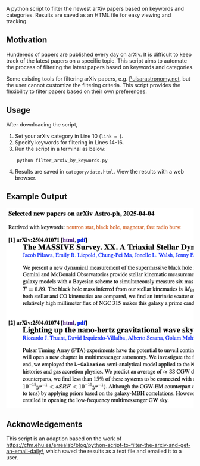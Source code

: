 
A python script to filter the newest arXiv papers based on keywords and categories. Results are saved as an HTML file for easy viewing and tracking.

## Motivation
Hundereds of papers are published every day on arXiv. It is difficult to keep track of the latest papers on a specific topic. This script aims to automate the process of filtering the latest papers based on keywords and categories.

Some existing tools for filtering arXiv papers, e.g. [Pulsarastronomy.net](https://www.pulsarastronomy.net/pulsar/), but the user cannot customize the filtering criteria. This script provides the flexibility to filter papers based on their own preferences.

## Usage
After downloading the script,

1. Set your arXiv category in Line 10 (`link = `).
2. Specify keywords for filtering in Lines 14-16.
3. Run the script in a terminal as below:
```
    python filter_arxiv_by_keywords.py
```
4. Results are saved in `category/date.html`. View the results with a web browser.

## Example Output
![Effects of the script](https://github.com/pulsar-xliu/filter_arxiv_by_keywords/blob/main/example_output.png)

## Acknowledgements
This script is an adaption based on the work of https://cfm.ehu.es/errealab/blog/python-script-to-filter-the-arxiv-and-get-an-email-daily/, which saved the results as a text file and emailed it to a user.

